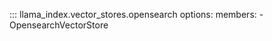 ::: llama_index.vector_stores.opensearch
    options:
      members:
        - OpensearchVectorStore
